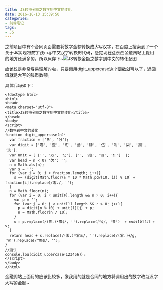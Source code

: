 ```yaml
---
title: JS转换金额之数字到中文的转化
date: 2016-10-13 15:09:50
categories:
- 前端笔记
tags:
- JS
---
```

之前项目中有个合同页面需要将数字金额转换成大写汉字，在百度上搜索到了一个关于Js实现将数字钱币与中文汉字转换的代码，感觉现在这东西金融网站上能用的地方还满多的，所以保存下~![JS转换金额之数字到中文的转化配图](/theme-z/public/img/1-16101Q14014F0.png)

应该说是非常容易理解的啦，只要调用digit_uppercase这个函数就可以了，返回值就是大写的钱币数额。

具体代码如下：
```pre
<!doctype html>
<html>
<head>
<meta charset="utf-8">
<title>JS转换金额之数字到中文的转化</title>
</head>
<body>
<script>
//数字到中文的转化
function digit_uppercase(n){
  var fraction = ['角', '分'];
  var digit = ['零', '壹', '贰', '叁', '肆', '伍', '陆', '柒', '捌', '玖']; 
  var unit = [ ['', '万', '亿'], ['', '拾', '佰', '仟']  ];
  var head = n < 0? '欠': ''; 
  n = Math.abs(n);
  var s = ''; 
  for (var i = 0; i < fraction.length; i++){
    s += (digit[Math.floor(n * 10 * Math.pow(10, i)) % 10] + fraction[i]).replace(/零./, '');
  }
  n = Math.floor(n);
  for (var i = 0; i < unit[0].length && n > 0; i++){
    var p = ''; 
    for (var j = 0; j < unit[1].length && n > 0; j++){
      p = digit[n % 10] + unit[1][j] + p;
      n = Math.floor(n / 10);
    }
    s = p.replace(/(零.)*零$/, '').replace(/^$/, '零')  + unit[0][i] + s; 
  }
  return head + s.replace(/(零.)*零元/, '').replace(/(零.)+/g, '零').replace(/^整$/, ''); 
}
//测试
console.log(digit_uppercase(123456));
</script>
</body>
</html>
```

金融网站上面用的应该比较多，像我用的就是合同的地方将调用出的数字改为汉字大写的金额~


